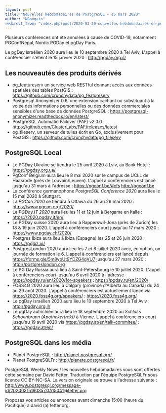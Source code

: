 ```yaml
---
layout: post
title: "Nouvelles hebdomadaires de PostgreSQL - 15 mars 2020"
author: "NBougain"
redirect_from: "index.php?post/2020-03-20-nouvelles-hebdomadaires-de-postgresql-15-mars-2020 "
---
```



<p>Plusieurs conf&eacute;rences ont &eacute;t&eacute; annul&eacute;es &agrave; cause de COVID-19, notamment PGConfNepal, Nordic PGDay et pgDay Paris.</p>

<p>Le pgDay isra&eacute;lien 2020 aura lieu le 10 septembre 2020 &agrave; Tel Aviv. L'appel &agrave; conf&eacute;rencier s'&eacute;teint le 15 janvier 2020&nbsp;: <a target="_blank" href="http://pgday.org.il/">http://pgday.org.il/</a></p>

<h2>Les nouveaut&eacute;s des produits d&eacute;riv&eacute;s</h2>

<ul>

<li>pg_featureserv un service web RESTful donnant acc&egrave;s aux donn&eacute;es spatiales des tables PostGIS&nbsp;: <a target="_blank" href="https://github.com/crunchydata/pg_featureserv">https://github.com/crunchydata/pg_featureserv</a></li>

<li>Postgresql Anonymizer 0.6, une extension cachant ou substituant &agrave; la vol&eacute;e des informations personnelles ou des donn&eacute;es commerciales sensibles d'une base de donn&eacute;es PostgreSQL&nbsp;: <a target="_blank" href="https://postgresql-anonymizer.readthedocs.io/en/latest/">https://postgresql-anonymizer.readthedocs.io/en/latest/</a></li>

<li>PostgreSQL Automatic Failover (PAF) v2.3.0&nbsp;: <a target="_blank" href="https://github.com/ClusterLabs/PAF/releases/latest">https://github.com/ClusterLabs/PAF/releases/latest</a></li>

<li>pg_tileserv, un serveur de tuiles &eacute;crit en Go, exclusivement pour PostGIS&nbsp;: <a target="_blank" href="https://github.com/crunchydata/pg_tileserv">https://github.com/crunchydata/pg_tileserv</a></li>

</ul>

<!--more-->


<h2>PostgreSQL Local</h2>

<ul>

<li>Le PGDay Ukraine se tiendra le 25 avril 2020 &agrave; Lviv, au Bank Hotel&nbsp;: <a target="_blank" href="https://pgday.org.ua/">https://pgday.org.ua/</a></li>

<li>PgConf Belgium aura lieu le 8 mai 2020 sur le campus de UCLL de Haasrode (pr&egrave;s de Louvain/Leuven). L'appel &agrave; conf&eacute;renciers est lanc&eacute; jusqu'au 31 mars &agrave; l'adresse&nbsp;: <a target="_blank" href="https://pgconf.be/#cfs">https://pgconf.be/#cfs</a> <a target="_blank" href="http://pgconf.be">http://pgconf.be</a></li>

<li>La conf&eacute;rence germanophone <em>PostgreSQL Conference 2020</em> aura lieu le 15 mai 2020 &agrave; Stuttgart.</li>

<li>La <em>PGCon 2020</em> se tiendra &agrave; Ottawa du 26 au 29 mai 2020&nbsp;: <a target="_blank" href="https://www.pgcon.org/2020/">https://www.pgcon.org/2020/</a></li>

<li>Le <em>PGDay.IT 2020</em> aura lieu les 11 et 12 juin &agrave; Bergame en Italie&nbsp;: <a target="_blank" href="https://2020.pgday.it/en/">https://2020.pgday.it/en/</a></li>

<li>Le PGDay suisse 2020 aura lieu &agrave; Rapperswil-Jona (pr&egrave;s de Zurich) les 18 & 19 juin 2020. L'appel &agrave; conf&eacute;renciers court jusqu'au 17 mars 2020&nbsp;: <a target="_blank" href="https://www.pgday.ch/2020/">https://www.pgday.ch/2020/</a></li>

<li>Postgres Ibiza aura lieu &agrave; Ibiza (Espagne) les 25 et 26 juin 2020&nbsp;: <a target="_blank" href="https://pgibz.io/">https://pgibz.io/</a></li>

<li>PostgresLondon 2020 aura lieu les 7 et 8 juillet 2020 avec, en option, un journ&eacute;e de formation le 6. L'appel &agrave; conf&eacute;renciers est lanc&eacute; depuis <a target="_blank" href="https://forms.gle/5m8ybUt9YDZG4gVU7">https://forms.gle/5m8ybUt9YDZG4gVU7</a> jusqu'au 27 mars 2020&nbsp;: <a target="_blank" href="http://postgreslondon.org">http://postgreslondon.org</a></li>

<li>Le PG Day Russia aura lieu &agrave; Saint-P&eacute;tersbourg le 10 juillet 2020. L'appel &agrave; conf&eacute;renciers court jusqu'au 6 avril 2020 &agrave; l'adresse <a target="_blank" href="https://pgday.ru/en/2020/for-speakers">https://pgday.ru/en/2020/for-speakers</a> : <a target="_blank" href="https://pgday.ru/en/2020/">https://pgday.ru/en/2020/</a></li>

<li>FOSS4G 2020 aura lieu &agrave; Calgary (province d'Alberta au Canada) du 24 au 29 ao&ucirc;t 2020. L'appel &agrave; conf&eacute;renciers est actuellement lanc&eacute; via <a target="_blank" href="https://2020.foss4g.org/speakers/">https://2020.foss4g.org/speakers/</a> : <a target="_blank" href="https://2020.foss4g.org/">https://2020.foss4g.org/</a></li>

<li>Le pgDay isra&eacute;lien 2020 aura lieu le 10 septembre 2020 &agrave; Tel Aviv&nbsp;: <a target="_blank" href="http://pgday.org.il/">http://pgday.org.il/</a></li>

<li>Le pgDay autrichien aura lieu le 18 septembre 2020 au <em>Schloss Schoenbrunn (Apothekertrakt)</em> &agrave; Vienne. L'appel &agrave; conf&eacute;renciers court jusqu'au 19 avril 2020 via <a target="_blank" href="https://pgday.at/en/talk-commitee/">https://pgday.at/en/talk-commitee/</a> : <a target="_blank" href="https://pgday.at/en/">https://pgday.at/en/</a></li>

</ul>

<h2>PostgreSQL dans les m&eacute;dia</h2>

<ul>

<li>Planet PostgreSQL : <a target="_blank" href="http://planet.postgresql.org/">http://planet.postgresql.org/</a></li>

<li>Planet PostgreSQLFr : <a target="_blank" href="http://planete.postgresql.fr/">http://planete.postgresql.fr/</a></li>

</ul>

<p>PostgreSQL Weekly News / les nouvelles hebdomadaires vous sont offertes cette semaine par David Fetter. Traduction par l'&eacute;quipe PostgreSQLFr sous licence CC BY-NC-SA. La version originale se trouve &agrave; l'adresse suivante : <a target="_blank" href="http://www.postgresql.org/message-id/20200315190357.GA15041@fetter.org">http://www.postgresql.org/message-id/20200315190357.GA15041@fetter.org</a></p>

<p>Proposez vos articles ou annonces avant dimanche 15:00 (heure du Pacifique) &agrave; david (a) fetter.org.</p>
